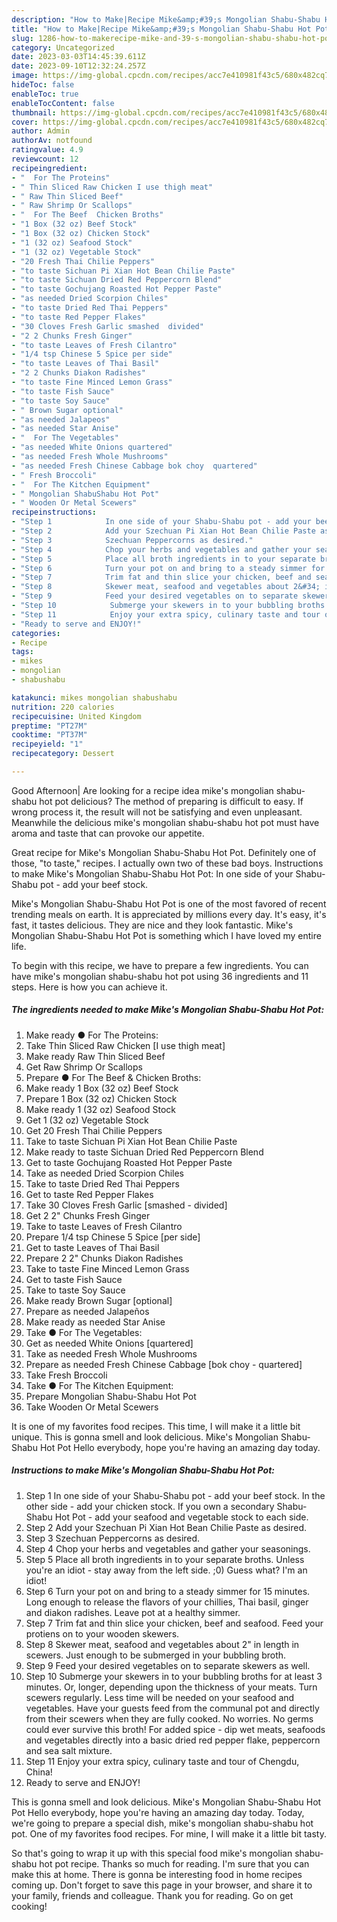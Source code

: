 ```yaml
---
description: "How to Make|Recipe Mike&amp;#39;s Mongolian Shabu-Shabu Hot Pot {That is Delicious"
title: "How to Make|Recipe Mike&amp;#39;s Mongolian Shabu-Shabu Hot Pot {That is Delicious"
slug: 1286-how-to-makerecipe-mike-and-39-s-mongolian-shabu-shabu-hot-pot-that-is-delicious
category: Uncategorized
date: 2023-03-03T14:45:39.611Z
date: 2023-09-10T12:32:24.257Z
image: https://img-global.cpcdn.com/recipes/acc7e410981f43c5/680x482cq70/mikes-mongolian-shabu-shabu-hot-pot-recipe-main-photo.jpg
hideToc: false
enableToc: true
enableTocContent: false
thumbnail: https://img-global.cpcdn.com/recipes/acc7e410981f43c5/680x482cq70/mikes-mongolian-shabu-shabu-hot-pot-recipe-main-photo.jpg
cover: https://img-global.cpcdn.com/recipes/acc7e410981f43c5/680x482cq70/mikes-mongolian-shabu-shabu-hot-pot-recipe-main-photo.jpg
author: Admin
authorAv: notfound
ratingvalue: 4.9
reviewcount: 12
recipeingredient:
- "  For The Proteins"
- " Thin Sliced Raw Chicken I use thigh meat"
- " Raw Thin Sliced Beef"
- " Raw Shrimp Or Scallops"
- "  For The Beef  Chicken Broths"
- "1 Box (32 oz) Beef Stock"
- "1 Box (32 oz) Chicken Stock"
- "1 (32 oz) Seafood Stock"
- "1 (32 oz) Vegetable Stock"
- "20 Fresh Thai Chilie Peppers"
- "to taste Sichuan Pi Xian Hot Bean Chilie Paste"
- "to taste Sichuan Dried Red Peppercorn Blend"
- "to taste Gochujang Roasted Hot Pepper Paste"
- "as needed Dried Scorpion Chiles"
- "to taste Dried Red Thai Peppers"
- "to taste Red Pepper Flakes"
- "30 Cloves Fresh Garlic smashed  divided"
- "2 2 Chunks Fresh Ginger"
- "to taste Leaves of Fresh Cilantro"
- "1/4 tsp Chinese 5 Spice per side"
- "to taste Leaves of Thai Basil"
- "2 2 Chunks Diakon Radishes"
- "to taste Fine Minced Lemon Grass"
- "to taste Fish Sauce"
- "to taste Soy Sauce"
- " Brown Sugar optional"
- "as needed Jalapeos"
- "as needed Star Anise"
- "  For The Vegetables"
- "as needed White Onions quartered"
- "as needed Fresh Whole Mushrooms"
- "as needed Fresh Chinese Cabbage bok choy  quartered"
- " Fresh Broccoli"
- "  For The Kitchen Equipment"
- " Mongolian ShabuShabu Hot Pot"
- " Wooden Or Metal Scewers"
recipeinstructions:
- "Step 1            In one side of your Shabu-Shabu pot - add your beef stock. In the other side - add your chicken stock.  If you own a secondary Shabu-Shabu Hot Pot - add your seafood and vegetable stock to each side."
- "Step 2            Add your Szechuan Pi Xian Hot Bean Chilie Paste as desired."
- "Step 3            Szechuan Peppercorns as desired."
- "Step 4            Chop your herbs and vegetables and gather your seasonings."
- "Step 5            Place all broth ingredients in to your separate broths. Unless you&#39;re an idiot - stay away from the left side. ;0) Guess what? I&#39;m an idiot!"
- "Step 6            Turn your pot on and bring to a steady simmer for 15 minutes. Long enough to release the flavors of your chillies, Thai basil, ginger and diakon radishes. Leave pot at a healthy simmer."
- "Step 7            Trim fat and thin slice your chicken, beef and seafood. Feed your protiens on to your wooden skewers."
- "Step 8            Skewer meat, seafood and vegetables about 2&#34; in length in scewers. Just enough to be submerged in your bubbling broth."
- "Step 9            Feed your desired vegetables on to separate skewers as well."
- "Step 10            Submerge your skewers in to your bubbling broths for at least 3 minutes. Or, longer, depending upon the thickness of your meats. Turn scewers regularly. Less time will be needed on your seafood and vegetables.  Have your guests feed from the communal pot and directly from their scewers when they are fully cooked. No worries. No germs could ever survive this broth!  For added spice - dip wet meats, seafoods and vegetables directly into a basic dried red pepper flake, peppercorn and sea salt mixture."
- "Step 11            Enjoy your extra spicy, culinary taste and tour of Chengdu, China!"
- "Ready to serve and ENJOY!"
categories:
- Recipe
tags:
- mikes
- mongolian
- shabushabu

katakunci: mikes mongolian shabushabu 
nutrition: 220 calories
recipecuisine: United Kingdom
preptime: "PT27M"
cooktime: "PT37M"
recipeyield: "1"
recipecategory: Dessert

---
```



Good Afternoon| Are looking for a recipe idea mike&#39;s mongolian shabu-shabu hot pot delicious? The method of preparing is difficult to easy. If wrong process it, the result will not be satisfying and even unpleasant. Meanwhile the delicious mike&#39;s mongolian shabu-shabu hot pot must have aroma and taste that can provoke our appetite.





Great recipe for Mike&#39;s Mongolian Shabu-Shabu Hot Pot. Definitely one of those, &#34;to taste,&#34; recipes. I actually own two of these bad boys. Instructions to make Mike&#39;s Mongolian Shabu-Shabu Hot Pot: In one side of your Shabu-Shabu pot - add your beef stock.

Mike&#39;s Mongolian Shabu-Shabu Hot Pot is one of the most favored of recent trending meals on earth. It is appreciated by millions every day. It's easy, it's fast, it tastes delicious. They are nice and they look fantastic. Mike&#39;s Mongolian Shabu-Shabu Hot Pot is something which I have loved my entire life.


To begin with this recipe, we have to prepare a few ingredients. You can have mike&#39;s mongolian shabu-shabu hot pot using 36 ingredients and 11 steps. Here is how you can achieve it.

<!--inarticleads1-->

##### The ingredients needed to make Mike&#39;s Mongolian Shabu-Shabu Hot Pot:

1. Make ready  ● For The Proteins:
1. Take  Thin Sliced Raw Chicken [I use thigh meat]
1. Make ready  Raw Thin Sliced Beef
1. Get  Raw Shrimp Or Scallops
1. Prepare  ● For The Beef &amp; Chicken Broths:
1. Make ready 1 Box (32 oz) Beef Stock
1. Prepare 1 Box (32 oz) Chicken Stock
1. Make ready 1 (32 oz) Seafood Stock
1. Get 1 (32 oz) Vegetable Stock
1. Get 20 Fresh Thai Chilie Peppers
1. Take to taste Sichuan Pi Xian Hot Bean Chilie Paste
1. Make ready to taste Sichuan Dried Red Peppercorn Blend
1. Get to taste Gochujang Roasted Hot Pepper Paste
1. Take as needed Dried Scorpion Chiles
1. Take to taste Dried Red Thai Peppers
1. Get to taste Red Pepper Flakes
1. Take 30 Cloves Fresh Garlic [smashed - divided]
1. Get 2 2&#34; Chunks Fresh Ginger
1. Take to taste Leaves of Fresh Cilantro
1. Prepare 1/4 tsp Chinese 5 Spice [per side]
1. Get to taste Leaves of Thai Basil
1. Prepare 2 2&#34; Chunks Diakon Radishes
1. Take to taste Fine Minced Lemon Grass
1. Get to taste Fish Sauce
1. Take to taste Soy Sauce
1. Make ready  Brown Sugar [optional]
1. Prepare as needed Jalapeños
1. Make ready as needed Star Anise
1. Take  ● For The Vegetables:
1. Get as needed White Onions [quartered]
1. Take as needed Fresh Whole Mushrooms
1. Prepare as needed Fresh Chinese Cabbage [bok choy - quartered]
1. Take  Fresh Broccoli
1. Take  ● For The Kitchen Equipment:
1. Prepare  Mongolian Shabu-Shabu Hot Pot
1. Take  Wooden Or Metal Scewers


It is one of my favorites food recipes. This time, I will make it a little bit unique. This is gonna smell and look delicious. Mike&#39;s Mongolian Shabu-Shabu Hot Pot Hello everybody, hope you&#39;re having an amazing day today. 

<!--inarticleads2-->

##### Instructions to make Mike&#39;s Mongolian Shabu-Shabu Hot Pot:

1. Step 1            In one side of your Shabu-Shabu pot - add your beef stock. In the other side - add your chicken stock.  If you own a secondary Shabu-Shabu Hot Pot - add your seafood and vegetable stock to each side.
1. Step 2            Add your Szechuan Pi Xian Hot Bean Chilie Paste as desired.
1. Step 3            Szechuan Peppercorns as desired.
1. Step 4            Chop your herbs and vegetables and gather your seasonings.
1. Step 5            Place all broth ingredients in to your separate broths. Unless you&#39;re an idiot - stay away from the left side. ;0) Guess what? I&#39;m an idiot!
1. Step 6            Turn your pot on and bring to a steady simmer for 15 minutes. Long enough to release the flavors of your chillies, Thai basil, ginger and diakon radishes. Leave pot at a healthy simmer.
1. Step 7            Trim fat and thin slice your chicken, beef and seafood. Feed your protiens on to your wooden skewers.
1. Step 8            Skewer meat, seafood and vegetables about 2&#34; in length in scewers. Just enough to be submerged in your bubbling broth.
1. Step 9            Feed your desired vegetables on to separate skewers as well.
1. Step 10            Submerge your skewers in to your bubbling broths for at least 3 minutes. Or, longer, depending upon the thickness of your meats. Turn scewers regularly. Less time will be needed on your seafood and vegetables.  Have your guests feed from the communal pot and directly from their scewers when they are fully cooked. No worries. No germs could ever survive this broth!  For added spice - dip wet meats, seafoods and vegetables directly into a basic dried red pepper flake, peppercorn and sea salt mixture.
1. Step 11            Enjoy your extra spicy, culinary taste and tour of Chengdu, China!
1. Ready to serve and ENJOY!

This is gonna smell and look delicious. Mike&#39;s Mongolian Shabu-Shabu Hot Pot Hello everybody, hope you&#39;re having an amazing day today. Today, we&#39;re going to prepare a special dish, mike&#39;s mongolian shabu-shabu hot pot. One of my favorites food recipes. For mine, I will make it a little bit tasty. 

So that's going to wrap it up with this special food mike&#39;s mongolian shabu-shabu hot pot recipe. Thanks so much for reading. I'm sure that you can make this at home. There is gonna be interesting food in home recipes coming up. Don't forget to save this page in your browser, and share it to your family, friends and colleague. Thank you for reading. Go on get cooking!
